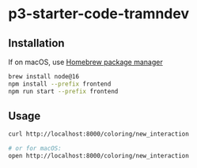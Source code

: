 # p3-starter-code-tramndev

## Installation

If on macOS, use [Homebrew package manager](https://brew.sh/)

```bash
brew install node@16
npm install --prefix frontend
npm run start --prefix frontend
```

## Usage

```bash
curl http://localhost:8000/coloring/new_interaction

# or for macOS:
open http://localhost:8000/coloring/new_interaction
```
